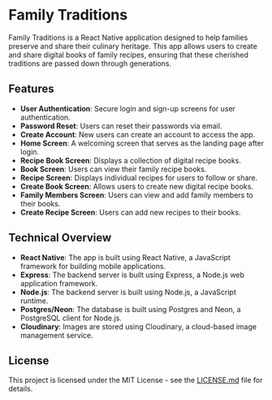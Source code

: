 # Family Traditions

Family Traditions is a React Native application designed to help families preserve and share their culinary heritage. This app allows users to create and share digital books of family recipes, ensuring that these cherished traditions are passed down through generations.

## Features

- **User Authentication**: Secure login and sign-up screens for user authentication.
- **Password Reset**: Users can reset their passwords via email.
- **Create Account**: New users can create an account to access the app.
- **Home Screen**: A welcoming screen that serves as the landing page after login.
- **Recipe Book Screen**: Displays a collection of digital recipe books.
- **Book Screen**: Users can view their family recipe books.
- **Recipe Screen**: Displays individual recipes for users to follow or share.
- **Create Book Screen**: Allows users to create new digital recipe books.
- **Family Members Screen**: Users can view and add family members to their books.
- **Create Recipe Screen**: Users can add new recipes to their books.

## Technical Overview

- **React Native**: The app is built using React Native, a JavaScript framework for building mobile applications.
- **Express**: The backend server is built using Express, a Node.js web application framework.
- **Node.js**: The backend server is built using Node.js, a JavaScript runtime.
- **Postgres/Neon**: The database is built using Postgres and Neon, a PostgreSQL client for Node.js.
- **Cloudinary**: Images are stored using Cloudinary, a cloud-based image management service.

## License

This project is licensed under the MIT License - see the [LICENSE.md](LICENSE.md) file for details.
